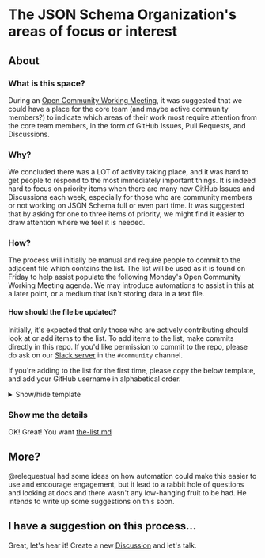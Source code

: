 # The JSON Schema Organization's areas of focus or interest

## About
### What is this space?

During an [Open Community Working Meeting](https://github.com/json-schema-org/community/issues/244), it was suggested that we could have a place for the core team (and maybe active community members?) to indicate which areas of their work most require attention from the core team members, in the form of GitHub Issues, Pull Requests, and Discussions.

### Why?

We concluded there was a LOT of activity taking place, and it was hard to get people to respond to the most immediately important things. It is indeed hard to focus on priority items when there are many new GitHub Issues and Discussions each week, especially for those who are community members or not working on JSON Schema full or even part time. It was suggested that by asking for one to three items of priority, we might find it easier to draw attention where we feel it is needed.

### How?

The process will initially be manual and require people to commit to the adjacent file which contains the list.
The list will be used as it is found on Friday to help assist populate the following Monday's Open Community Working Meeting agenda.
We may introduce automations to assist in this at a later point, or a medium that isn't storing data in a text file.

#### How should the file be updated?

Initially, it's expected that only those who are actively contributing should look at or add items to the list.
To add items to the list, make commits directly in this repo.
If you'd like permission to commit to the repo, please do ask on our [Slack server](https://json-schema.org/slack) in the `#community` channel.

If you're adding to the list for the first time, please copy the below template, and add your GitHub username in alphabetical order.

<details>
  <summary>Show/hide template</summary>

```md
  **Link:** [Link to Github Issue, Pull Request, or Discussion]<br/>
  **What?:** [The most simplest basic explanation of what the thing is about. Think a single tweets length or less.]<br/>
  **Why does it matter?:** [Pitch why people should care about this too. Why do you care about it?]<br/>
  **What can we do?:** [What would you like us to do in relation to this thing?]<br/>
```

</details>

### Show me the details

OK! Great! You want [the-list.md](./the-list.md)

## More?

@relequestual had some ideas on how automation could make this easier to use and encourage engagement, but it lead to a rabbit hole of questions and looking at docs and there wasn't any low-hanging fruit to be had. He intends to write up some suggestions on this soon.

## I have a suggestion on this process...

Great, let's hear it! Create a new [Discussion](https://github.com/json-schema-org/community/discussions) and let's talk.
